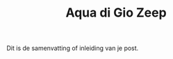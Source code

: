 ﻿---
title: "Aqua di Gio Zeep"
layout: single
author_profile: true
tags: 
excerpt_separator: <!--more-->
header:
    overlay_image: random
    overlay_filter: 0.3
    teaser: /assets/images/bull200px.webp
comments: true
---

Dit is de samenvatting of inleiding van je post.
<!--more-->

<!-- Write your post content here -->
